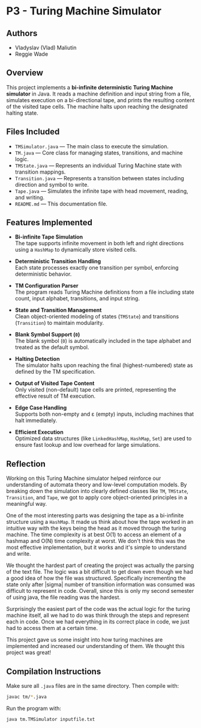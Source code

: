 # P3 - Turing Machine Simulator

## Authors
- Vladyslav (Vlad) Maliutin
- Reggie Wade

## Overview
This project implements a **bi-infinite deterministic Turing Machine simulator** in Java. It reads a machine definition and input string from a file, simulates execution on a bi-directional tape, and prints the resulting content of the visited tape cells. The machine halts upon reaching the designated halting state.

## Files Included
- `TMSimulator.java` — The main class to execute the simulation.
- `TM.java` — Core class for managing states, transitions, and machine logic.
- `TMState.java` — Represents an individual Turing Machine state with transition mappings.
- `Transition.java` — Represents a transition between states including direction and symbol to write.
- `Tape.java` — Simulates the infinite tape with head movement, reading, and writing.
- `README.md` — This documentation file.

## Features Implemented

- **Bi-infinite Tape Simulation**  
  The tape supports infinite movement in both left and right directions using a `HashMap` to dynamically store visited cells.

- **Deterministic Transition Handling**  
  Each state processes exactly one transition per symbol, enforcing deterministic behavior.

- **TM Configuration Parser**  
  The program reads Turing Machine definitions from a file including state count, input alphabet, transitions, and input string.

- **State and Transition Management**  
  Clean object-oriented modeling of states (`TMState`) and transitions (`Transition`) to maintain modularity.

- **Blank Symbol Support (`0`)**  
  The blank symbol (`0`) is automatically included in the tape alphabet and treated as the default symbol.

- **Halting Detection**  
  The simulator halts upon reaching the final (highest-numbered) state as defined by the TM specification.

- **Output of Visited Tape Content**  
  Only visited (non-default) tape cells are printed, representing the effective result of TM execution.

- **Edge Case Handling**  
  Supports both non-empty and ε (empty) inputs, including machines that halt immediately.

- **Efficient Execution**  
  Optimized data structures (like `LinkedHashMap`, `HashMap`, `Set`) are used to ensure fast lookup and low overhead for large simulations.

## Reflection

Working on this Turing Machine simulator helped reinforce our understanding of automata theory and low-level computation models. By breaking down the simulation into clearly defined classes like `TM`, `TMState`, `Transition`, and `Tape`, we got to apply core object-oriented principles in a meaningful way.

One of the most interesting parts was designing the tape as a bi-infinite structure using a `HashMap`. It made us think about how the tape worked in an intuitive way with the keys being the head as it moved through the turing machine.  The time complexity is at best O(1) to access an element of a hashmap and O(N) time complexity at worst.  We don't think this was the most effective implementation, but it works and it's simple to understand and write.

We thought the hardest part of creating the project was actually the parsing of the text file.  The logic was a bit difficult to get down even though we had a good idea of how the file was structured.  Specifically incrementing the state only after |sigma| number of transition information was consumed was difficult to represent in code.  Overall, since this is only my second semester of using java, the file reading was the hardest.

Surprisingly the easiest part of the code was the actual logic for the turing machine itself, all we had to do was think through the steps and represent each in code.  Once we had everything in its correct place in code, we just had to access them at a certain time.

This project gave us some insight into how turing machines are implemented and increased our understanding of them.  We thought this project was great!


## Compilation Instructions
Make sure all `.java` files are in the same directory. Then compile with:
```bash
javac tm/*.java
```

Run the program with:
```bash
java tm.TMSimulator inputfile.txt
```